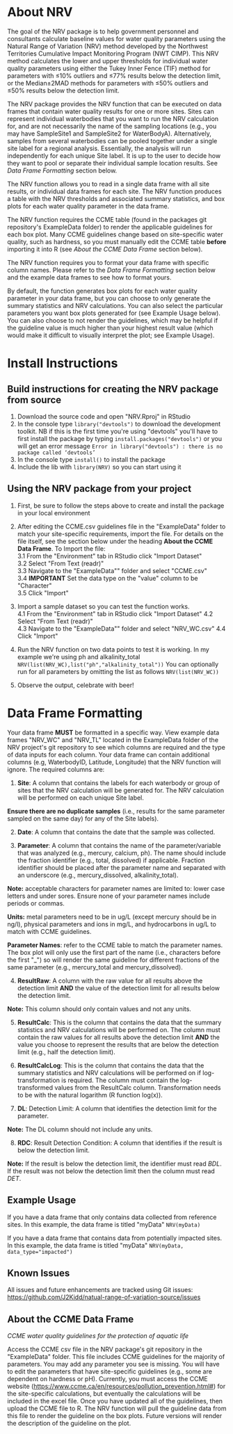 # About NRV

The goal of the NRV package is to help government personnel and consultants calculate baseline values for water quality parameters using the Natural Range of Variation (NRV) method developed by the Northwest Territories Cumulative Impact Monitoring Program (NWT CIMP). This NRV method calculates the lower and upper thresholds for individual water quality parameters using either the Tukey Inner Fence (TIF) method for parameters with ≤10% outliers and ≤77% results below the detection limit, or the Median±2MAD methods for parameters with ≤50% outliers and ≤50% results below the detection limit. 

The NRV package provides the NRV function that can be executed on data frames that contain water quality results for one or more sites. Sites can represent individual waterbodies that you want to run the NRV calculation for, and are not necessarily the name of the sampling locations (e.g., you may have SampleSite1 and SampleSite2 for WaterBodyA). Alternatively, samples from several waterbodies can be pooled together under a single site label for a regional analysis. Essentially, the analysis will run independently for each unique Site label. It is up to the user to decide how they want to pool or separate their individual sample location results. See *Data Frame Formatting* section below. 

The NRV function allows you to read in a single data frame with all site results, or individual data frames for each site. The NRV function produces a table with the NRV thresholds and associated summary statistics, and box plots for each water quality parameter in the data frame. 

The NRV function requires the CCME table (found in the packages git repository's ExampleData folder) to render the applicable guidelines for each box plot. Many CCME guidelines change based on site-specific water quality, such as hardness, so you must manually edit the CCME table **before** importing it into R (see *About the CCME Data Frame* section below). 

The NRV function requires you to format your data frame with specific column names. Please refer to the *Data Frame Formatting* section below and the example data frames to see how to format yours. 

By default, the function generates box plots for each water quality parameter in your data frame, but you can choose to only generate the summary statistics and NRV calculations. You can also select the particular parameters you want box plots generated for (see Example Usage below). You can also choose to not render the guidelines, which may be helpful if the guideline value is much higher than your highest result value (which would make it difficult to visually interpret the plot; see Example Usage). 

# Install Instructions

## Build instructions for creating the NRV package from source

1. Download the source code and open "NRV.Rproj" in RStudio
2. In the console type `library("devtools")` to download the development toolkit. NB if this is the first time you're using "devtools" you'll have to first install the package by typing `install.packages("devtools")` or you will get an error message `Error in library("devtools") : there is no package called ‘devtools’`
3. In the console type `install()` to install the package
4. Include the lib with `library(NRV)` so you can start using it

## Using the NRV package from your project

1. First, be sure to follow the steps above to create and install the package in your local environment
2. After editing the CCME.csv guidelines file in the "ExampleData" folder to match your site-specific requirements, import the file. For details on the file itself, see the section below under the heading **About the CCME Data Frame**. To Import the file:  
3.1 From the "Environment" tab in RStudio click "Import Dataset"  
3.2 Select "From Text (readr)"  
3.3 Navigate to the "ExampleData"" folder and select "CCME.csv"  
3.4 **IMPORTANT** Set the data type on the "value" column to be "Character"  
3.5 Click "Import"  

4. Import a sample dataset so you can test the function works.  
4.1 From the "Environment" tab in RStudio click "Import Dataset" 
4.2 Select "From Text (readr)"  
4.3  Navigate to the "ExampleData"" folder and select "NRV_WC.csv" 
4.4 Click "Import"  

5. Run the NRV function on two data points to test it is working. In my example we're using ph and alkalinity_total `NRV(list(NRV_WC),list("ph","alkalinity_total"))` You can optionally run for all parameters by omitting the list as follows `NRV(list(NRV_WC))`
6. Observe the output, celebrate with beer!

# Data Frame Formatting
Your data frame **MUST** be formatted in a specific way. View example data frames "NRV_WC" and "NRV_TL" located in the ExampleData folder of the NRV project's git repository to see which columns are required and the type of data inputs for each column. Your data frame can contain additional columns (e.g, WaterbodyID, Latitude, Longitude) that the NRV function will ignore. The required columns are:

1. **Site**: A column that contains the labels for each waterbody or group of sites that the NRV calculation will be generated for. The NRV calculation will be performed on each unique Site label. 

**Ensure there are no duplicate samples** (i.e., results for the same parameter sampled on the same day) for any of the Site labels).

2. **Date**: A column that contains the date that the sample was collected.

3. **Parameter**: A column that contains the name of the parameter/variable that was analyzed (e.g., mercury, calcium, ph). The name should include the fraction identifier (e.g., total, dissolved) if applicable. Fraction identifier should be placed after the parameter name and separated with an underscore (e.g., mercury_dissolved, alkalinity_total). 

**Note:** acceptable characters for parameter names are limited to: lower case letters and under sores. Ensure none of your parameter names include periods or commas. 

**Units:** metal parameters need to be in ug/L (except mercury should be in ng/l), physical parameters and ions in mg/L, and hydrocarbons in ug/L to match with CCME guidelines. 

**Parameter Names**: refer to the CCME table to match the parameter names. The box plot will only use the first part of the name (i.e., characters before the first "_") so will render the same guideline for different fractions of the same parameter (e.g., mercury_total and mercury_dissolved).

4. **ResultRaw**: A column with the raw value for all results above the detection limit **AND** the value of the detection limit for all results below the detection limit. 

**Note:** This column should only contain values and not any units.

5. **ResultCalc**: This is the column that contains the data that the summary statistics and NRV calculations will be performed on. The column must contain the raw values for all results above the detection limit **AND** the value you choose to represent the results that are below the detection limit (e.g., half the detection limit). 

6. **ResultCalcLog**: This is the column that contains the data that the summary statistics and NRV calculations will be performed on if log-transformation is required. The column must contain the log-transformed values from the ResultCalc column. Transformation needs to be with the natural logarithm (R function log(x)). 

7. **DL**: Detection Limit: A column that identifies the detection limit for the parameter. 

**Note:** The DL column should not include any units.

8. **RDC**: Result Detection Condition: A column that identifies if the result is below the detection limit. 

**Note:** If the result is below the detection limit, the identifier must read *BDL*. If the result was not below the detection limit then the column must read *DET*.


## Example Usage
If you have a data frame that only contains data collected from reference sites. In this example, the data frame is titled "myData"
`NRV(myData)`

If you have a data frame that contains data from potentially impacted sites. In this example, the data frame is titled "myData"
`NRV(myData, data_type="impacted")`

## Known Issues

All issues and future enhancements are tracked using Git issues: https://github.com/J2Kidd/natual-range-of-variation-source/issues

## About the CCME Data Frame
*CCME water quality guidelines for the protection of aquatic life*

Access the CCME csv file in the NRV package's git repository in the "ExampleData" folder.
This file includes CCME guidelines for the majority of parameters. You may add any parameter you see is missing. You will have to edit the parameters that have site-specific guidelines (e.g., some are dependent on hardness or pH). Currently, you must access the CCME website (https://www.ccme.ca/en/resources/pollution_prevention.html#) for the site-specific calculations, but eventually the calculations will be included in the excel file. Once you have updated all of the guidelines, then upload the CCME file to R. The NRV function will pull the guideline data from this file to render the guideline on the box plots. Future versions will render the description of the guideline on the plot.


